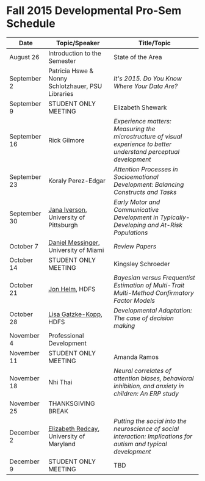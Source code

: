 # Fall 2015 Developmental Pro-Sem Schedule

| Date	       | Topic/Speaker	               | Title/Topic       |
|--------------|-------------------------------|-------------------|
| August 26	   | Introduction to the Semester  | State of the Area |
| September 2  | Patricia Hswe & Nonny Schlotzhauer, PSU Libraries | *It's 2015. Do You Know Where Your Data Are?* |
| September 9  | STUDENT ONLY MEETING         | Elizabeth Shewark |
| September 16 | Rick Gilmore                 | *Experience matters: Measuring the microstructure of visual experience to better understand perceptual development* |
| September 23 | Koraly Perez-Edgar	          | *Attention Processes in Socioemotional Development: Balancing Constructs and Tasks* |
| September 30 | [Jana Iverson](http://www.psychology.pitt.edu/person/jana-iverson-phd), University of Pittsburgh | *Early Motor and Communicative Development in Typically-Developing and At-Risk Populations* |
| October 7	   | [Daniel Messinger](http://www.psy.miami.edu/faculty/dmessinger/), University of Miami | *Review Papers* |
| October 14   | STUDENT ONLY MEETING	     | Kingsley Schroeder
| October 21   | [Jon Helm](http://quantdev.ssri.psu.edu/avada_people/jonathan-helm/), HDFS	         | *Bayesian versus Frequentist Estimation of Multi-Trait Multi-Method Confirmatory Factor Models* |
| October 28   | [Lisa Gatzke-Kopp](http://www.hhd.psu.edu/hdfs/directory/Bio.aspx?id=LisaGatzke-Kopp), HDFS	     | *Developmental Adaptation: The case of decision making* |
| November 4   | Professional Development    | |
| November 11  | STUDENT ONLY MEETING	     | Amanda Ramos                                          |
| November 18  | Nhi Thai                    | *Neural correlates of attention biases, behavioral inhibition, and anxiety in children: An ERP study* |
| November 25  | THANKSGIVING BREAK          |	                     |
| December 2   | [Elizabeth Redcay](http://www.dscn.umd.edu/DSCN/people.html), University of Maryland | *Putting the social into the neuroscience of social interaction: Implications for autism and typical development* |
| December 9   | STUDENT ONLY MEETING	     | TBD |
